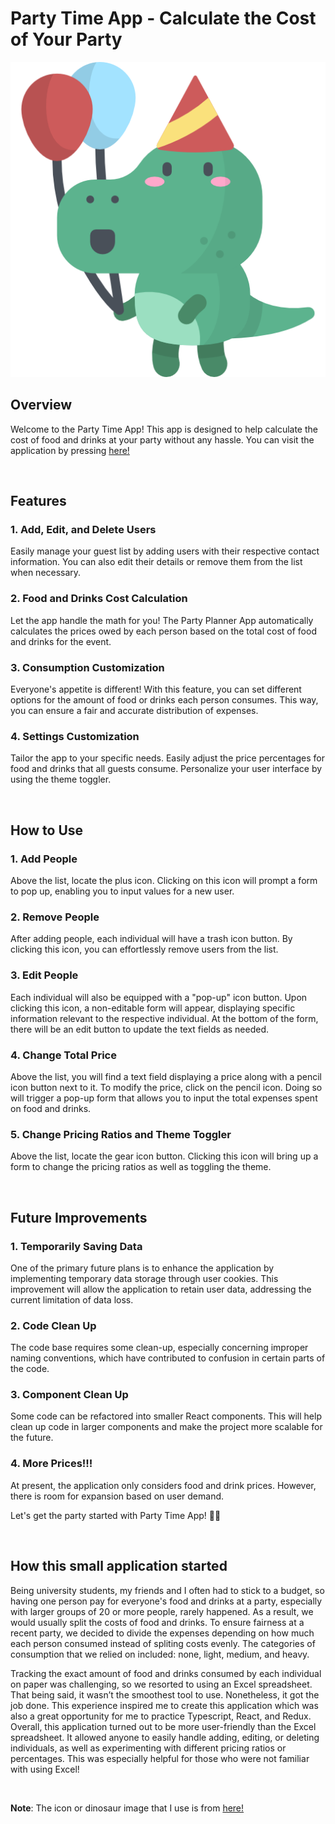 # Party Time App - Calculate the Cost of Your Party

![LOGO](image.png)

## Overview

Welcome to the Party Time App! This app is designed to help calculate the cost of food and drinks at your party without any hassle. You can visit the application by pressing [here!](https://party-calculator-be0e4.web.app/)

<br>

## Features

### 1. Add, Edit, and Delete Users

Easily manage your guest list by adding users with their respective contact information. You can also edit their details or remove them from the list when necessary.

### 2. Food and Drinks Cost Calculation

Let the app handle the math for you! The Party Planner App automatically calculates the prices owed by each person based on the total cost of food and drinks for the event.

### 3. Consumption Customization

Everyone's appetite is different! With this feature, you can set different options for the amount of food or drinks each person consumes. This way, you can ensure a fair and accurate distribution of expenses.

### 4. Settings Customization

Tailor the app to your specific needs. Easily adjust the price percentages for food and drinks that all guests consume. Personalize your user interface by using the theme toggler.

<br>

## How to Use

### 1. Add People

Above the list, locate the plus icon. Clicking on this icon will prompt a form to pop up, enabling you to input values for a new user.

### 2. Remove People

After adding people, each individual will have a trash icon button. By clicking this icon, you can effortlessly remove users from the list.

### 3. Edit People

Each individual will also be equipped with a "pop-up" icon button. Upon clicking this icon, a non-editable form will appear, displaying specific information relevant to the respective individual. At the bottom of the form, there will be an edit button to update the text fields as needed.

### 4. Change Total Price

Above the list, you will find a text field displaying a price along with a pencil icon button next to it. To modify the price, click on the pencil icon. Doing so will trigger a pop-up form that allows you to input the total expenses spent on food and drinks.

### 5. Change Pricing Ratios and Theme Toggler

Above the list, locate the gear icon button. Clicking this icon will bring up a form to change the pricing ratios as well as toggling the theme.

<br>

## Future Improvements

### 1. Temporarily Saving Data

One of the primary future plans is to enhance the application by implementing temporary data storage through user cookies. This improvement will allow the application to retain user data, addressing the current limitation of data loss.

### 2. Code Clean Up

The code base requires some clean-up, especially concerning improper naming conventions, which have contributed to confusion in certain parts of the code.

### 3. Component Clean Up

Some code can be refactored into smaller React components. This will help clean up code in larger components and make the project more scalable for the future.

### 4. More Prices!!!

At present, the application only considers food and drink prices. However, there is room for expansion based on user demand.

Let's get the party started with Party Time App! 🎉🎊

<br>

## How this small application started

Being university students, my friends and I often had to stick to a budget, so having one person pay for everyone's food and drinks at a party, especially with larger groups of 20 or more people, rarely happened. As a result, we would usually split the costs of food and drinks. To ensure fairness at a recent party, we decided to divide the expenses depending on how much each person consumed instead of spliting costs evenly. The categories of consumption that we relied on included: none, light, medium, and heavy. 

Tracking the exact amount of food and drinks consumed by each individual on paper was challenging, so we resorted to using an Excel spreadsheet. That being said, it wasn’t the smoothest tool to use. Nonetheless, it got the job done. This experience inspired me to create this application which was also a great opportunity for me to practice Typescript, React, and Redux. Overall, this application turned out to be more user-friendly than the Excel spreadsheet. It allowed anyone to easily handle adding, editing, or deleting individuals, as well as experimenting with different pricing ratios or percentages. This was especially helpful for those who were not familiar with using Excel! 

<br>

**Note**: The icon or dinosaur image that I use is from [here!](https://www.flaticon.com/free-icon/birthday_817842)
